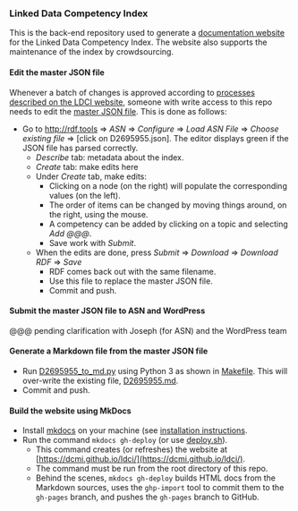### Linked Data Competency Index

This is the back-end repository used to generate a [documentation website](https://dcmi.github.io/ldci/) for the Linked Data Competency Index.  The website also supports the maintenance of the index by crowdsourcing.

#### Edit the master JSON file

Whenever a batch of changes is approved according to [processes described on the LDCI website](https://dcmi.github.io/ldci/process/), someone with write access to this repo needs to edit the [master JSON file](https://github.com/dcmi/ldci/blob/master/docs/D2695955.json).  This is done as follows:

* Go to http://rdf.tools => _ASN_ => _Configure_ => _Load ASN File_ => _Choose existing file_ => [click on D2695955.json].  The editor displays green if the JSON file has parsed correctly.
    * _Describe_ tab: metadata about the index.
    * _Create_ tab: make edits here
    * Under _Create_ tab, make edits:
        * Clicking on a node (on the right) will populate the corresponding values (on the left).
        * The order of items can be changed by moving things around, on the right, using the mouse.
        * A competency can be added by clicking on a topic and selecting _Add @@@_.
        * Save work with _Submit_.
    * When the edits are done, press _Submit_ => _Download_ => _Download RDF_ => _Save_
        * RDF comes back out with the same filename.
        * Use this file to replace the master JSON file.
        * Commit and push.

#### Submit the master JSON file to ASN and WordPress

@@@ pending clarification with Joseph (for ASN) and the WordPress team

#### Generate a Markdown file from the master JSON file

* Run [D2695955_to_md.py](https://github.com/dcmi/ldci/blob/master/docs/D2695955_to_md.py) using Python 3 as shown in [Makefile](https://github.com/dcmi/ldci/blob/master/docs/Makefile).  This will over-write the existing file, [D2695955.md](https://github.com/dcmi/ldci/blob/master/docs/D2695955.md).  
* Commit and push.

#### Build the website using MkDocs

* Install [mkdocs](http://mkdocs.org) on your machine (see [installation instructions](http://www.mkdocs.org/#installation).
* Run the command `mkdocs gh-deploy` (or use [deploy.sh](https://github.com/dcmi/ldci/blob/master/deploy.sh)).  
    * This command creates (or refreshes) the website at [https://dcmi.github.io/ldci/](https://dcmi.github.io/ldci/).  
    * The command must be run from the root directory of this repo.  
    * Behind the scenes, `mkdocs gh-deploy` builds HTML docs from the Markdown sources, uses the `ghp-import` tool to commit them to the `gh-pages` branch, and pushes the `gh-pages` branch to GitHub.

